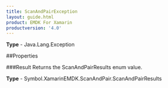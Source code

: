 ```yaml
---
title: ScanAndPairException
layout: guide.html
product: EMDK For Xamarin 
productversion: '4.0' 
---
```


    

**Type** - Java.Lang.Exception

##Properties

###Result
Returns the ScanAndPairResults enum value.

**Type** - Symbol.XamarinEMDK.ScanAndPair.ScanAndPairResults
